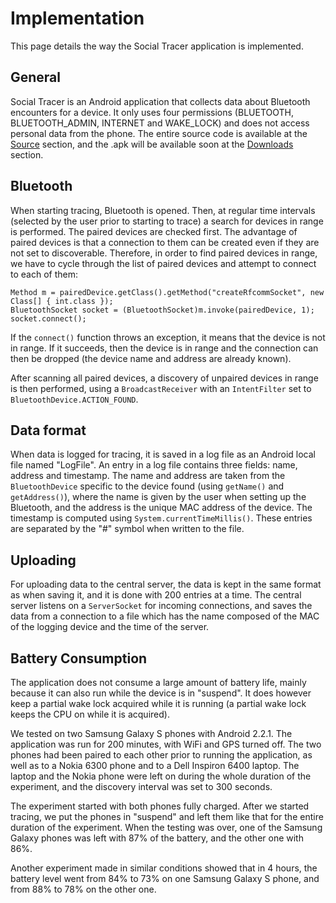 # Implementation #

This page details the way the Social Tracer application is implemented.

## General ##

Social Tracer is an Android application that collects data about Bluetooth encounters for a device. It only uses four permissions (BLUETOOTH, BLUETOOTH\_ADMIN, INTERNET and WAKE\_LOCK) and does not access personal data from the phone. The entire source code is available at the [Source](http://code.google.com/p/social-tracer/source/checkout) section, and the .apk will be available soon at the [Downloads](http://code.google.com/p/social-tracer/downloads/list) section.

## Bluetooth ##

When starting tracing, Bluetooth is opened. Then, at regular time intervals (selected by the user prior to starting to trace) a search for devices in range is performed. The paired devices are checked first. The advantage of paired devices is that a connection to them can be created even if they are not set to discoverable. Therefore, in order to find paired devices in range, we have to cycle through the list of paired devices and attempt to connect to each of them:

```
Method m = pairedDevice.getClass().getMethod("createRfcommSocket", new Class[] { int.class });
BluetoothSocket socket = (BluetoothSocket)m.invoke(pairedDevice, 1);
socket.connect();
```

If the `connect()` function throws an exception, it means that the device is not in range. If it succeeds, then the device is in range and the connection can then be dropped (the device name and address are already known).

After scanning all paired devices, a discovery of unpaired devices in range is then performed, using a `BroadcastReceiver` with an `IntentFilter` set to `BluetoothDevice.ACTION_FOUND`.

## Data format ##

When data is logged for tracing, it is saved in a log file as an Android local file named "LogFile". An entry in a log file contains three fields: name, address and timestamp. The name and address are taken from the `BluetoothDevice` specific to the device found (using `getName()` and `getAddress()`), where the name is given by the user when setting up the Bluetooth, and the address is the unique MAC address of the device. The timestamp is computed using `System.currentTimeMillis()`. These entries are separated by the "#" symbol when written to the file.

## Uploading ##

For uploading data to the central server, the data is kept in the same format as when saving it, and it is done with 200 entries at a time. The central server listens on a `ServerSocket` for incoming connections, and saves the data from a connection to a file which has the name composed of the MAC of the logging device and the time of the server.

## Battery Consumption ##

The application does not consume a large amount of battery life, mainly because it can also run while the device is in "suspend". It does however keep a partial wake lock acquired while it is running (a partial wake lock keeps the CPU on while it is acquired).

We tested on two Samsung Galaxy S phones with Android 2.2.1. The application was run for 200 minutes, with WiFi and GPS turned off. The two phones had been paired to each other prior to running the application, as well as to a Nokia 6300 phone and to a Dell Inspiron 6400 laptop. The laptop and the Nokia phone were left on during the whole duration of the experiment, and the discovery interval was set to 300 seconds.

The experiment started with both phones fully charged. After we started tracing, we put the phones in "suspend" and left them like that for the entire duration of the experiment. When the testing was over, one of the Samsung Galaxy phones was left with 87% of the battery, and the other one with 86%.

Another experiment made in similar conditions showed that in 4 hours, the battery level went from 84% to 73% on one Samsung Galaxy S phone, and from 88% to 78% on the other one.